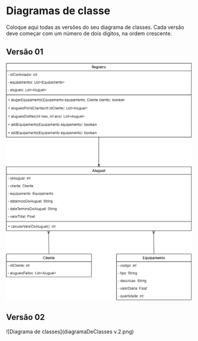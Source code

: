# Diagramas de classe
Coloque aqui todas as versões do seu diagrama de classes. Cada versão deve começar com um número de dois dígitos, na ordem crescente.
## Versão 01
![Diagrama de classes](diagramaDeClasses.png)

## Versão 02
![Diagrama de classes](diagramaDeClasses v.2.png)

